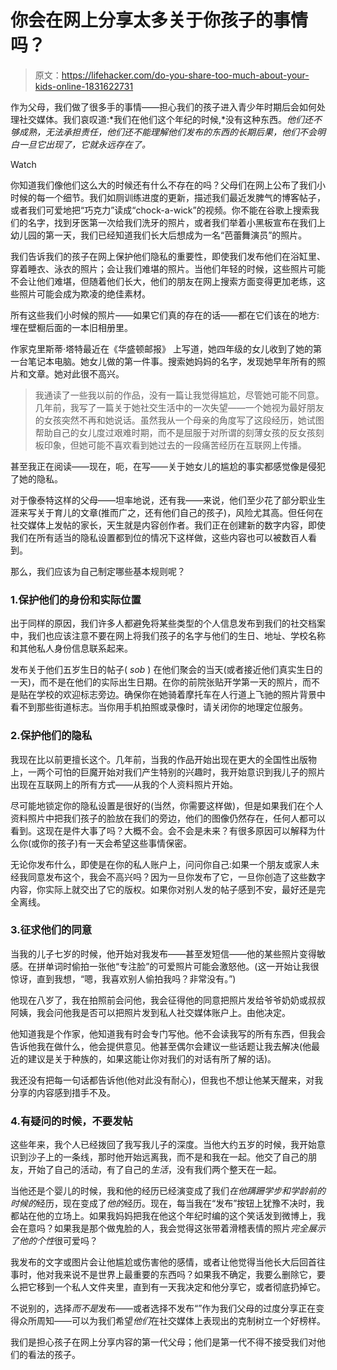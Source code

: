 # 你会在网上分享太多关于你孩子的事情吗？

> 原文：<https://lifehacker.com/do-you-share-too-much-about-your-kids-online-1831622731>

作为父母，我们做了很多手的事情——担心我们的孩子进入青少年时期后会如何处理社交媒体。我们哀叹道:*我们在他们这个年纪的时候,*没有这种东西。*他们还不够成熟，无法承担责任，他们还不能理解他们发布的东西的长期后果，他们不会明白一旦它出现了，它就永远存在了。*

Watch

你知道我们像他们这么大的时候还有什么不存在的吗？父母们在网上公布了我们小时候的每一个细节。我们如厕训练进度的更新，描述我们最近发脾气的博客帖子，或者我们可爱地把“巧克力”读成“chock-a-wick”的视频。你不能在谷歌上搜索我们的名字，找到牙医第一次给我们洗牙的照片，或者我们举着小黑板宣布在我们上幼儿园的第一天，我们已经知道我们长大后想成为一名“芭蕾舞演员”的照片。

我们告诉我们的孩子在网上保护他们隐私的重要性，即使我们发布他们在浴缸里、穿着睡衣、泳衣的照片；会让我们难堪的照片。当他们年轻的时候，这些照片可能不会让他们难堪，但随着他们长大，他们的朋友在网上搜索方面变得更加老练，这些照片可能会成为欺凌的绝佳素材。

所有这些我们小时候的照片——如果它们真的存在的话——都在它们该在的地方:埋在壁橱后面的一本旧相册里。

作家克里斯蒂·塔特最近在《华盛顿邮报》 上写道，她四年级的女儿收到了她的第一台笔记本电脑。她女儿做的第一件事。搜索她妈妈的名字，发现她早年所有的照片和文章。她对此很不高兴。

> 我通读了一些我以前的作品，没有一篇让我觉得尴尬，尽管她可能不同意。几年前，我写了一篇关于她社交生活中的一次失望——一个她视为最好朋友的女孩突然不再和她说话。虽然我从一个母亲的角度写了这段经历，她试图帮助自己的女儿度过艰难时期，而不是屈服于对所谓的刻薄女孩的反女孩刻板印象，但她可能不喜欢看到她过去的一段痛苦经历在互联网上传播。

甚至我正在阅读——现在，呃，在写——关于她女儿的尴尬的事实都感觉像是侵犯了她的隐私。

对于像泰特这样的父母——坦率地说，还有我——来说，他们至少花了部分职业生涯来写关于育儿的文章(推而广之，还有他们自己的孩子)，风险尤其高。但任何在社交媒体上发帖的家长，天生就是内容创作者。我们正在创建新的数字内容，即使我们在所有适当的隐私设置都到位的情况下这样做，这些内容也可以被数百人看到。

那么，我们应该为自己制定哪些基本规则呢？

### 1.保护他们的身份和实际位置

出于同样的原因，我们许多人都避免将某些类型的个人信息发布到我们的社交档案中，我们也应该注意不要在网上将我们孩子的名字与他们的生日、地址、学校名称和其他私人身份信息联系起来。

发布关于他们五岁生日的帖子( *sob* ) 在他们聚会的当天(或者接近他们真实生日的一天)，而不是在他们的实际出生日期。在你的前院张贴开学第一天的照片，而不是贴在学校的欢迎标志旁边。确保你在她骑着摩托车在人行道上飞驰的照片背景中看不到那些街道标志。当你用手机拍照或录像时，请关闭你的地理定位服务。

### 2.保护他们的隐私

我现在比以前更擅长这个。几年前，当我的作品开始出现在更大的全国性出版物上，一两个可怕的巨魔开始对我们产生特别的兴趣时，我开始意识到我儿子的照片出现在互联网上的所有方式——从我的个人资料照片开始。

尽可能地锁定你的隐私设置是很好的(当然，你需要这样做)，但是如果我们在个人资料照片中把我们孩子的脸放在我们的旁边，他们的图像仍然存在，任何人都可以看到。这现在是件大事了吗？大概不会。会不会是未来？有很多原因可以解释为什么你(或你的孩子)有一天会希望这些事情保密。

无论你发布什么，即使是在你的私人账户上，问问你自己:如果一个朋友或家人未经我同意发布这个，我会不高兴吗？因为一旦你发布了它，一旦你创造了这些数字内容，你实际上就交出了它的版权。如果你对别人发的帖子感到不安，最好还是完全离线。

### 3.征求他们的同意

当我的儿子七岁的时候，他开始对我发布——甚至发短信——他的某些照片变得敏感。在拼单词时偷拍一张他“专注脸”的可爱照片可能会激怒他。(这一开始让我很惊讶，直到我想，“嗯，我喜欢别人偷拍我吗？非常没有。”)

他现在八岁了，我在拍照前会问他，我会征得他的同意把照片发给爷爷奶奶或叔叔阿姨，我会问他我是否可以把照片发到私人社交媒体账户上。由他决定。

他知道我是个作家，他知道我有时会专门写他。他不会读我写的所有东西，但我会告诉他我在做什么，他会提供意见。他甚至偶尔会建议一些话题让我去解决(他最近的建议是关于种族的，如果这能让你对我们的对话有所了解的话)。

我还没有把每一句话都告诉他(他对此没有耐心)，但我也不想让他某天醒来，对我分享的内容感到措手不及。

### 4.有疑问的时候，不要发帖

这些年来，我个人已经拨回了我写我儿子的深度。当他大约五岁的时候，我开始意识到沙子上的一条线，那时他开始远离我，而不是和我在一起。他交了自己的朋友，开始了自己的活动，有了自己的*生活*，没有我们两个整天在一起。

当他还是个婴儿的时候，我和他的经历已经演变成了我们*在他蹒跚学步和学龄前的时候的*经历，现在变成了*他的*经历。现在，每当我在“发布”按钮上犹豫不决时，我都站在他的立场上。如果我妈妈把我在他这个年纪时编的这个笑话发到微博上，我会在意吗？如果我是那个做鬼脸的人，我会觉得这张带着滑稽表情的照片*完全展示了他的个性*很可爱吗？

我发布的文字或图片会让他尴尬或伤害他的感情，或者让他觉得当他长大后回首往事时，他对我来说不是世界上最重要的东西吗？如果我不确定，我要么删除它，要么把它移到一个私人文件夹里，直到有一天我决定和他分享它，或者彻底扔掉它。

不说别的，选择*而不是*发布——或者选择不发布“”作为我们父母的过度分享正在变得众所周知——可以为我们希望*他们*在社交媒体上表现出的克制树立一个好榜样。

我们是担心孩子在网上分享内容的第一代父母；他们是第一代不得不接受我们对他们的看法的孩子。